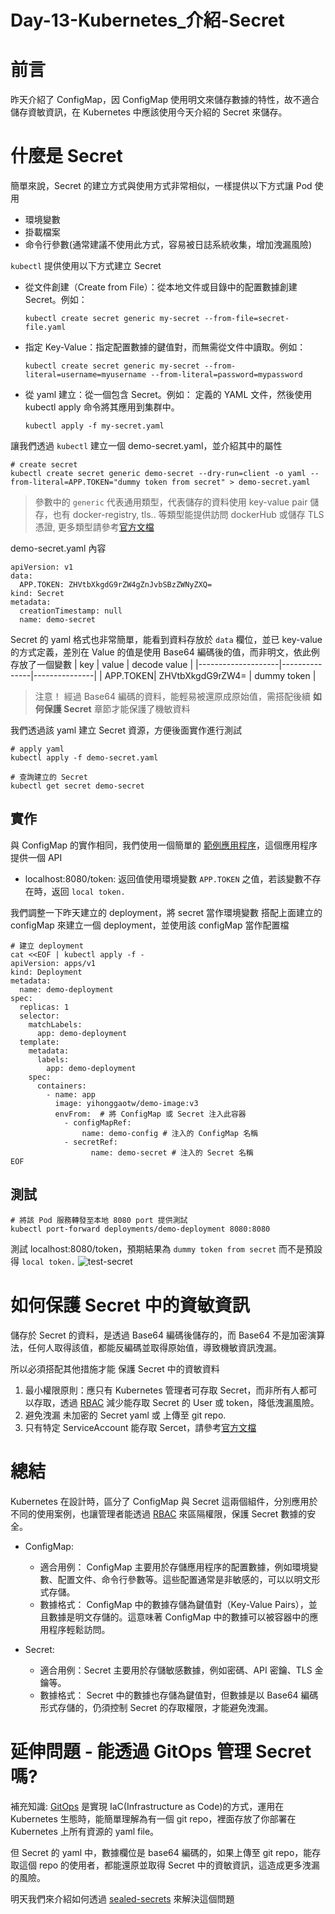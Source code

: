 # Day-13-Kubernetes_介紹-Secret

# 前言
昨天介紹了 ConfigMap，因 ConfigMap 使用明文來儲存數據的特性，故不適合儲存資敏資訊，在 Kubernetes 中應該使用今天介紹的 Secret 來儲存。

# 什麼是 Secret
簡單來說，Secret 的建立方式與使用方式非常相似，一樣提供以下方式讓 Pod 使用
- 環境變數
- 掛載檔案
- 命令行參數(通常建議不使用此方式，容易被日誌系統收集，增加洩漏風險)
  
`kubectl` 提供使用以下方式建立 Secret
- 從文件創建（Create from File）：從本地文件或目錄中的配置數據創建 Secret。例如：
    ```
    kubectl create secret generic my-secret --from-file=secret-file.yaml
    ```
- 指定 Key-Value：指定配置數據的鍵值對，而無需從文件中讀取。例如：
    ```
   kubectl create secret generic my-secret --from-literal=username=myusername --from-literal=password=mypassword
    ```
- 從 yaml 建立：從一個包含 Secret。例如： 定義的 YAML 文件，然後使用 kubectl apply 命令將其應用到集群中。
    ```
    kubectl apply -f my-secret.yaml
    ```
  
讓我們透過 `kubectl` 建立一個 demo-secret.yaml，並介紹其中的屬性
```
# create secret
kubectl create secret generic demo-secret --dry-run=client -o yaml --from-literal=APP.TOKEN="dummy token from secret" > demo-secret.yaml 
```
> 參數中的 `generic` 代表通用類型，代表儲存的資料使用 key-value pair 儲存，也有 docker-registry, tls.. 等類型能提供訪問 dockerHub 或儲存 TLS 憑證, 更多類型請參考[官方文檔](https://kubernetes.io/docs/concepts/configuration/secret/#secret-types)

demo-secret.yaml 內容
```
apiVersion: v1
data:
  APP.TOKEN: ZHVtbXkgdG9rZW4gZnJvbSBzZWNyZXQ=
kind: Secret
metadata:
  creationTimestamp: null
  name: demo-secret
```

Secret 的 yaml 格式也非常簡單，能看到資料存放於 `data` 欄位，並已 key-value 的方式定義，差別在 Value 的值是使用 Base64 編碼後的值，而非明文，依此例存放了一個變數
|   key             |    value         | decode value | 
|--------------------|---------------|---------------|
| APP.TOKEN| ZHVtbXkgdG9rZW4= | dummy token |
> 注意！ 經過 Base64 編碼的資料，能輕易被還原成原始值，需搭配後續 **如何保護 Secret** 章節才能保護了機敏資料

我們透過該 yaml 建立 Secret 資源，方便後面實作進行測試
```
# apply yaml
kubectl apply -f demo-secret.yaml

# 查詢建立的 Secret
kubectl get secret demo-secret
```

## 實作
與 ConfigMap 的實作相同，我們使用一個簡單的 [範例應用程序](https://github.com/YihongGao/iThome_30Day_2023/tree/main/projects/demo)，這個應用程序提供一個 API
- localhost:8080/token: 返回值使用環境變數 `APP.TOKEN` 之值，若該變數不存在時，返回 `local token.`

我們調整一下昨天建立的 deployment，將 secret 當作環境變數
搭配上面建立的 configMap 來建立一個 deployment，並使用該 configMap 當作配置檔
```
# 建立 deployment
cat <<EOF | kubectl apply -f -
apiVersion: apps/v1
kind: Deployment
metadata:
  name: demo-deployment
spec:
  replicas: 1
  selector:
    matchLabels:
      app: demo-deployment
  template:
    metadata:
      labels:
        app: demo-deployment
    spec:
      containers:
        - name: app
          image: yihonggaotw/demo-image:v3
          envFrom:  # 將 ConfigMap 或 Secret 注入此容器
            - configMapRef:
                name: demo-config # 注入的 ConfigMap 名稱
            - secretRef:
                  name: demo-secret # 注入的 Secret 名稱
EOF
```

## 測試
```
# 將該 Pod 服務轉發至本地 8080 port 提供測試
kubectl port-forward deployments/demo-deployment 8080:8080
```
測試 localhost:8080/token，預期結果為 `dummy token from secret` 而不是預設得 `local token.`
![test-secret](https://cdn.staticaly.com/gh/YihongGao/picx-images-hosting@master/20230911/截圖-2023-09-12-上午2.50.54.neo6foakvnk.webp)


# 如何保護 Secret 中的資敏資訊
儲存於 Secret 的資料，是透過 Base64 編碼後儲存的，而 Base64 不是加密演算法，任何人取得該值，都能反編碼並取得原始值，導致機敏資訊洩漏。

所以必須搭配其他措施才能 保護 Secret 中的資敏資料
1. 最小權限原則：應只有 Kubernetes 管理者可存取 Secret，而非所有人都可以存取，透過 [RBAC](https://kubernetes.io/zh-cn/docs/reference/access-authn-authz/rbac/) 減少能存取 Secret 的 User 或 token，降低洩漏風險。
2. 避免洩漏 未加密的 Secret yaml 或 上傳至 git repo.
3. 只有特定 ServiceAccount 能存取 Sercet，請參考[官方文檔](https://kubernetes.io/docs/tasks/configure-pod-container/configure-service-account/)
   
# 總結
Kubernetes 在設計時，區分了 ConfigMap 與 Secret 這兩個組件，分別應用於不同的使用案例，也讓管理者能透過 [RBAC](https://kubernetes.io/zh-cn/docs/reference/access-authn-authz/rbac/) 來區隔權限，保護 Secret 數據的安全。

- ConfigMap:
  - 適合用例： ConfigMap 主要用於存儲應用程序的配置數據，例如環境變數、配置文件、命令行參數等。這些配置通常是非敏感的，可以以明文形式存儲。
  - 數據格式： ConfigMap 中的數據存儲為鍵值對（Key-Value Pairs），並且數據是明文存儲的。這意味著 ConfigMap 中的數據可以被容器中的應用程序輕鬆訪問。

- Secret:
  - 適合用例：Secret 主要用於存儲敏感數據，例如密碼、API 密鑰、TLS 金鑰等。
  - 數據格式： Secret 中的數據也存儲為鍵值對，但數據是以 Base64 編碼形式存儲的，仍須控制 Secret 的存取權限，才能避免洩漏。

# 延伸問題 - 能透過 GitOps 管理 Secret 嗎?
補充知識: 
[GitOps](https://www.cncf.io/blog/2021/09/28/gitops-101-whats-it-all-about/) 是實現 IaC(Infrastructure as Code)的方式，運用在 Kubernetes 生態時，能簡單理解為有一個 git repo，裡面存放了你部署在 Kubernetes 上所有資源的 yaml file。

但 Secret 的 yaml 中，數據欄位是 base64 編碼的，如果上傳至 git repo，能存取這個 repo 的使用者，都能還原並取得 Secret 中的資敏資訊，這造成更多洩漏的風險。

明天我們來介紹如何透過 [sealed-secrets](https://github.com/bitnami-labs/sealed-secrets) 來解決這個問題